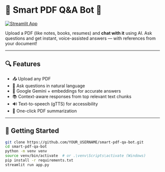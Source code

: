 # 📄 Smart PDF Q&A Bot 🤖

[![Streamlit App](https://static.streamlit.io/badges/streamlit_badge_black_white.svg)](https://smart-pdf-app-bot-3gwubr78brfpi8jufga6v4.streamlit.app/)

Upload a PDF (like notes, books, resumes) and **chat with it** using AI. Ask questions and get instant, voice-assisted answers — with references from your document!

---

## 🔍 Features

- 📤 Upload any PDF
- 💬 Ask questions in natural language
- 🧠 Google Gemini + embeddings for accurate answers
- 📚 Context-aware responses from top relevant text chunks
- 🔊 Text-to-speech (gTTS) for accessibility
- 📘 One-click PDF summarization

---

## 🚀 Getting Started

```bash
git clone https://github.com/YOUR_USERNAME/smart-pdf-qa-bot.git
cd smart-pdf-qa-bot
python -m venv venv
source venv/bin/activate  # or .\venv\Scripts\activate (Windows)
pip install -r requirements.txt
streamlit run app.py
